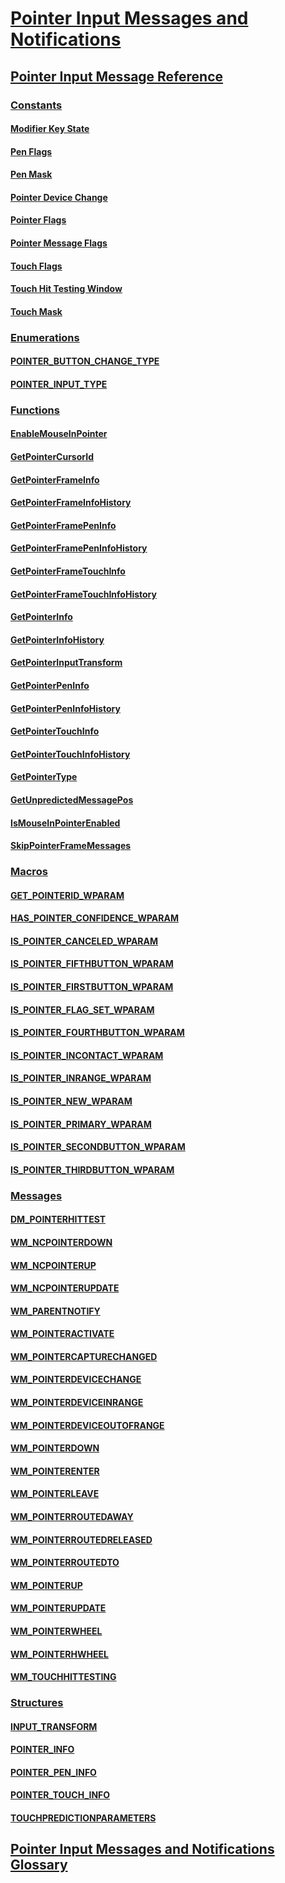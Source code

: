 # [Pointer Input Messages and Notifications](messages-and-notifications.md)
## [Pointer Input Message Reference](wmpointer-reference.md)
### [Constants](constants.md)
#### [Modifier Key State](modifier-key-states-constants.md)
#### [Pen Flags](pen-flags-constants.md)
#### [Pen Mask](pen-mask-constants.md)
#### [Pointer Device Change](pointer-device-change-constants.md)
#### [Pointer Flags](pointer-flags-contants.md)
#### [Pointer Message Flags](pointer-message-flags.md)
#### [Touch Flags](touch-flags-constants.md)
#### [Touch Hit Testing Window](touch-hit-testing-window-constants.md)
#### [Touch Mask](touch-mask-constants.md)
### [Enumerations](enums.md)
#### [POINTER_BUTTON_CHANGE_TYPE](/windows/win32/winuser/ne-rimext-tagpointer_button_change_type?branch=master)
#### [POINTER_INPUT_TYPE](/windows/win32/winuser/ne-rimext-tagpointer_input_type?branch=master)
### [Functions](functions.md)
#### [EnableMouseInPointer](enablemouseinpointer.md)
#### [GetPointerCursorId](getpointercursorid.md)
#### [GetPointerFrameInfo](getpointerframeinfo.md)
#### [GetPointerFrameInfoHistory](getpointerframeinfohistory.md)
#### [GetPointerFramePenInfo](getpointerframepeninfo.md)
#### [GetPointerFramePenInfoHistory](getpointerframepeninfohistory.md)
#### [GetPointerFrameTouchInfo](getpointerframetouchinfo.md)
#### [GetPointerFrameTouchInfoHistory](getpointerframetouchinfohistory.md)
#### [GetPointerInfo](getpointerinfo.md)
#### [GetPointerInfoHistory](getpointerinfohistory.md)
#### [GetPointerInputTransform](getpointerinputtransform.md)
#### [GetPointerPenInfo](getpointerpeninfo.md)
#### [GetPointerPenInfoHistory](getpointerpeninfohistory.md)
#### [GetPointerTouchInfo](getpointertouchinfo.md)
#### [GetPointerTouchInfoHistory](getpointertouchinfohistory.md)
#### [GetPointerType](getpointertype.md)
#### [GetUnpredictedMessagePos](getunpredictedmessagepos.md)
#### [IsMouseInPointerEnabled](ismouseinpointerenabled.md)
#### [SkipPointerFrameMessages](skippointerframemessages.md)
### [Macros](macros.md)
#### [GET_POINTERID_WPARAM](get-pointerid-wparam.md)
#### [HAS_POINTER_CONFIDENCE_WPARAM](has-pointer-confidence-wparam.md)
#### [IS_POINTER_CANCELED_WPARAM](is-pointer-canceled-wparam.md)
#### [IS_POINTER_FIFTHBUTTON_WPARAM](is-pointer-fifthbutton-wparam.md)
#### [IS_POINTER_FIRSTBUTTON_WPARAM](is-pointer-firstbutton-wparam.md)
#### [IS_POINTER_FLAG_SET_WPARAM](is-pointer-flag-set-wparam.md)
#### [IS_POINTER_FOURTHBUTTON_WPARAM](is-pointer-fourthbutton-wparam.md)
#### [IS_POINTER_INCONTACT_WPARAM](is-pointer-incontact-wparam.md)
#### [IS_POINTER_INRANGE_WPARAM](is-pointer-inrange-wparam.md)
#### [IS_POINTER_NEW_WPARAM](is-pointer-new-wparam.md)
#### [IS_POINTER_PRIMARY_WPARAM](is-pointer-primary-wparam.md)
#### [IS_POINTER_SECONDBUTTON_WPARAM](is-pointer-secondbutton-wparam.md)
#### [IS_POINTER_THIRDBUTTON_WPARAM](is-pointer-thirdbutton-wparam.md)
### [Messages](messages.md)
#### [DM_POINTERHITTEST](dm-pointerhittest.md)
#### [WM_NCPOINTERDOWN](wm-ncpointerdown.md)
#### [WM_NCPOINTERUP](wm-ncpointerup.md)
#### [WM_NCPOINTERUPDATE](wm-ncpointerupdate.md)
#### [WM_PARENTNOTIFY](wm-parentnotify.md)
#### [WM_POINTERACTIVATE](wm-pointeractivate.md)
#### [WM_POINTERCAPTURECHANGED](wm-pointercapturechanged.md)
#### [WM_POINTERDEVICECHANGE](wm-pointerdevicechange.md)
#### [WM_POINTERDEVICEINRANGE](wm-pointerdeviceinrange.md)
#### [WM_POINTERDEVICEOUTOFRANGE](wm-pointerdeviceoutofrange.md)
#### [WM_POINTERDOWN](wm-pointerdown.md)
#### [WM_POINTERENTER](wm-pointerenter.md)
#### [WM_POINTERLEAVE](wm-pointerleave.md)
#### [WM_POINTERROUTEDAWAY](wm-pointerroutedaway.md)
#### [WM_POINTERROUTEDRELEASED](wm-pointerroutedreleased.md)
#### [WM_POINTERROUTEDTO](wm-pointerroutedto.md)
#### [WM_POINTERUP](wm-pointerup.md)
#### [WM_POINTERUPDATE](wm-pointerupdate.md)
#### [WM_POINTERWHEEL](wm-pointerwheel.md)
#### [WM_POINTERHWHEEL](wm-pointerhwheel.md)
#### [WM_TOUCHHITTESTING](wm-touchhittesting.md)
### [Structures](structures.md)
#### [INPUT_TRANSFORM](input-transform.md)
#### [POINTER_INFO](/windows/win32/Winuser/ns-rimext-tagpointer_info?branch=master)
#### [POINTER_PEN_INFO](/windows/win32/Winuser/ns-rimext-tagpointer_pen_info?branch=master)
#### [POINTER_TOUCH_INFO](/windows/win32/Winuser/ns-rimext-tagpointer_touch_info?branch=master)
#### [TOUCHPREDICTIONPARAMETERS](touchpredictionparameters-struct.md)
## [Pointer Input  Messages and Notifications Glossary](wmpointer-glossary.md)

